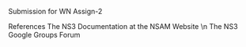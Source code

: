 Submission for WN Assign-2

References
The NS3 Documentation at the NSAM Website \n
The NS3 Google Groups Forum
